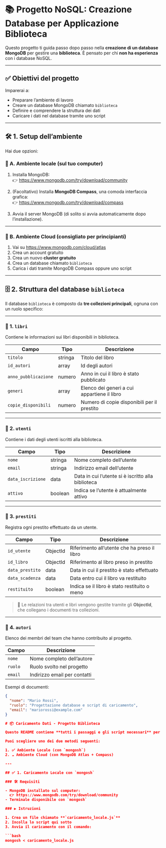# 📚 Progetto NoSQL: Creazione Database per Applicazione Biblioteca

Questo progetto ti guida passo dopo passo nella **creazione di un database MongoDB** per gestire una **biblioteca**. È pensato per chi **non ha esperienza** con i database NoSQL.

---

## ✅ Obiettivi del progetto

Imparerai a:

- Preparare l’ambiente di lavoro
- Creare un database MongoDB chiamato `biblioteca`
- Definire e comprendere la struttura dei dati
- Caricare i dati nel database tramite uno script

---

## 🛠️ 1. Setup dell’ambiente

Hai due opzioni:

### 🔹 A. Ambiente locale (sul tuo computer)

1. Installa MongoDB:  
   👉 https://www.mongodb.com/try/download/community

2. (Facoltativo) Installa **MongoDB Compass**, una comoda interfaccia grafica:  
   👉 https://www.mongodb.com/try/download/compass

3. Avvia il server MongoDB (di solito si avvia automaticamente dopo l’installazione).

---

### 🔹 B. Ambiente Cloud (consigliato per principianti)

1. Vai su https://www.mongodb.com/cloud/atlas  
2. Crea un account gratuito  
3. Crea un nuovo **cluster gratuito**  
4. Crea un database chiamato `biblioteca`  
5. Carica i dati tramite MongoDB Compass oppure uno script

---

## 🗄️ 2. Struttura del database `biblioteca`

Il database `biblioteca` è composto da **tre collezioni principali**, ognuna con un ruolo specifico:

---

### 📁 1. `libri`

Contiene le informazioni sui libri disponibili in biblioteca.

| Campo               | Tipo         | Descrizione                                     |
|---------------------|--------------|------------------------------------------------|
| `titolo`            | stringa      | Titolo del libro                                |
| `id_autori`            | array      | Id degli autori                               |
| `anno_pubblicazione`| numero       | Anno in cui il libro è stato pubblicato        |
| `generi`            | array        | Elenco dei generi a cui appartiene il libro    |
| `copie_disponibili` | numero       | Numero di copie disponibili per il prestito    |

---

### 📁 2. `utenti`

Contiene i dati degli utenti iscritti alla biblioteca.

| Campo              | Tipo    | Descrizione                                      |
|--------------------|---------|--------------------------------------------------|
| `nome`             | stringa | Nome completo dell’utente                        |
| `email`            | stringa | Indirizzo email dell’utente                      |
| `data_iscrizione`  | data    | Data in cui l’utente si è iscritto alla biblioteca |
| `attivo`           | boolean | Indica se l’utente è attualmente attivo          |

---

### 📁 3. `prestiti`

Registra ogni prestito effettuato da un utente.

| Campo             | Tipo      | Descrizione                                     |
|-------------------|-----------|------------------------------------------------|
| `id_utente`       | ObjectId  | Riferimento all’utente che ha preso il libro   |
| `id_libro`        | ObjectId  | Riferimento al libro preso in prestito         |
| `data_prestito`   | data      | Data in cui il prestito è stato effettuato     |
| `data_scadenza`   | data      | Data entro cui il libro va restituito          |
| `restituito`      | boolean   | Indica se il libro è stato restituito o meno   |

> 🔗 Le relazioni tra utenti e libri vengono gestite tramite gli **ObjectId**, che collegano i documenti tra collezioni.

---

### 📁 4. `autori`

Elenco dei membri del team che hanno contribuito al progetto.

| Campo  | Descrizione                                  |
|--------|----------------------------------------------|
| `nome` | Nome completo dell’autore                    |
| `ruolo`| Ruolo svolto nel progetto                     |
| `email`| Indirizzo email per contatti                   |

Esempi di documenti:

```json
{
  "nome": "Mario Rossi",
  "ruolo": "Progettazione database e script di caricamento",
  "email": "mariorossi@example.com"
}

# 📦 Caricamento Dati - Progetto Biblioteca

Questo README contiene **tutti i passaggi e gli script necessari** per caricare i dati di esempio nel database NoSQL `biblioteca`.

Puoi scegliere uno dei due metodi seguenti:

1. ✅ Ambiente Locale (con `mongosh`)
2. ☁️ Ambiente Cloud (con MongoDB Atlas + Compass)

---

## ✅ 1. Caricamento Locale con `mongosh`

### 🛠️ Requisiti

- MongoDB installato sul computer:  
  👉 https://www.mongodb.com/try/download/community  
- Terminale disponibile con `mongosh`

### ▶️ Istruzioni

1. Crea un file chiamato **`caricamento_locale.js`**
2. Incolla lo script qui sotto
3. Avvia il caricamento con il comando:

```bash
mongosh < caricamento_locale.js

